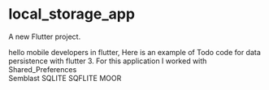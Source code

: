 # local_storage_app

A new Flutter project.

hello mobile developers in flutter,
Here is an example of Todo code for data persistence with flutter 3.
For this application I worked with 
Shared_Preferences  
Semblast 
SQLITE SQFLITE
MOOR 
